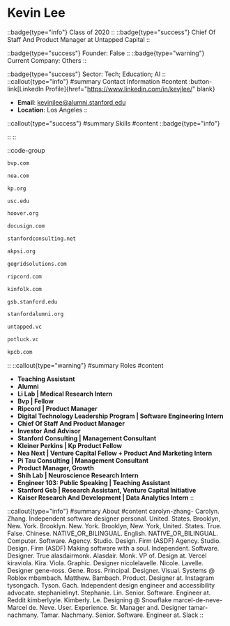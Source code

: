 # Kevin Lee
::badge{type="info"}
Class of 2020
::
::badge{type="success"}
Chief Of Staff And Product Manager at Untapped Capital
::

::badge{type="success"}
Founder: False
::
::badge{type="warning"}
Current Company: Others
::

::badge{type="success"}
Sector: Tech; Education; AI
::
::callout{type="info"}
#summary
Contact Information
#content
:button-link[LinkedIn Profile]{href="https://www.linkedin.com/in/kevjlee/" blank}
- **Email**: kevinjlee@alumni.stanford.edu
- **Location**: Los Angeles
::

::callout{type="success"}
#summary
Skills
#content
::badge{type="info"}

::
::

::code-group
```bash [Bessemer Venture Partners]
bvp.com
```
```bash [New Enterprise Associates]
nea.com
```
```bash [Kaiser Permanente]
kp.org
```
```bash [University of Southern California]
usc.edu
```
```bash [Hoover Institution at Stanford University]
hoover.org
```
```bash [DocuSign]
docusign.com
```
```bash [Stanford Consulting Group]
stanfordconsulting.net
```
```bash [Alpha Kappa Psi]
akpsi.org
```
```bash [Grid Solutions]
gegridsolutions.com
```
```bash [Ripcord]
ripcord.com
```
```bash [Kinfolk]
kinfolk.com
```
```bash [Stanford Graduate School of Business]
gsb.stanford.edu
```
```bash [Standford Alumni]
stanfordalumni.org
```
```bash [Untapped Capital]
untapped.vc
```
```bash [Potluck Ventures]
potluck.vc
```
```bash [Kleiner Perkins Caufield & Byers]
kpcb.com
```
::
::callout{type="warning"}
#summary
Roles
#content
- **Teaching Assistant**
- **Alumni**
- **Li Lab | Medical Research Intern**
- **Bvp | Fellow**
- **Ripcord | Product Manager**
- **Digital Technology Leadership Program | Software Engineering Intern**
- **Chief Of Staff And Product Manager**
- **Investor And Advisor**
- **Stanford Consulting | Management Consultant**
- **Kleiner Perkins | Kp Product Fellow**
- **Nea Next | Venture Capital Fellow + Product And Marketing Intern**
- **Pi Tau Consulting | Management Consultant**
- **Product Manager, Growth**
- **Shih Lab | Neuroscience Research Intern**
- **Engineer 103: Public Speaking | Teaching Assistant**
- **Stanford Gsb | Research Assistant, Venture Capital Initiative**
- **Kaiser Research And Development | Data Analytics Intern**
::

::callout{type="info"}
#summary
About
#content
carolyn-zhang- Carolyn. Zhang. Independent software designer personal. United. States. Brooklyn, New. York. Brooklyn. New. York. Brooklyn, New. York, United. States. True. False. Chinese. NATIVE_OR_BILINGUAL. English. NATIVE_OR_BILINGUAL. Computer. Software. Agency. Studio. Design. Firm (ASDF) Agency. Studio. Design. Firm (ASDF) Making software with a soul. Independent. Software. Designer. True alasdairmonk. Alasdair. Monk. VP of. Design at. Vercel kiraviola. Kira. Viola. Graphic. Designer nicolelavelle. Nicole. Lavelle. Designer gene-ross. Gene. Ross. Principal. Designer. Visual. Systems @ Roblox mbambach. Matthew. Bambach. Product. Designer at. Instagram tysongach. Tyson. Gach. Independent design engineer and accessibility advocate. stephanielinyt. Stephanie. Lin. Senior. Software. Engineer at. Reddit kimberlyyle. Kimberly. Le. Designing @ Snowflake marcel-de-neve- Marcel de. Neve. User. Experience. Sr. Manager and. Designer tamar-nachmany. Tamar. Nachmany. Senior. Software. Engineer at. Slack
::
